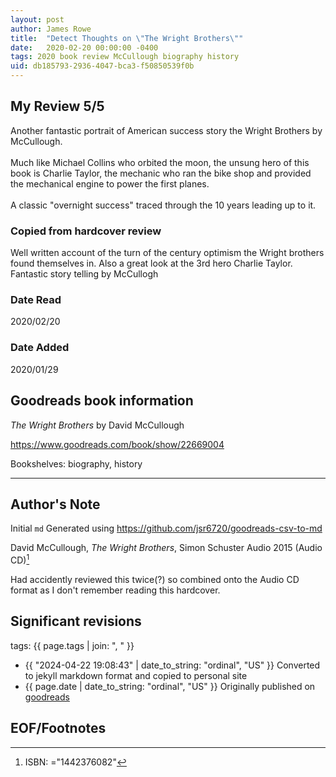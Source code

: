 ```yaml
---
layout: post
author: James Rowe
title:  "Detect Thoughts on \"The Wright Brothers\""
date:   2020-02-20 00:00:00 -0400
tags: 2020 book review McCullough biography history
uid: db185793-2936-4047-bca3-f50850539f0b
---
```




## My Review 5/5

Another fantastic portrait of American success story the Wright Brothers by McCullough.<br/><br/>Much like Michael Collins who orbited the moon, the unsung hero of this book is Charlie Taylor, the mechanic who ran the bike shop and provided the mechanical engine to power the first planes.<br/><br/>A classic "overnight success" traced through the 10 years leading up to it.

### Copied from hardcover review

Well written account of the turn of the century optimism the Wright brothers found themselves in. Also a great look at the 3rd hero Charlie Taylor. Fantastic story telling by McCullogh

### Date Read
2020/02/20

### Date Added
2020/01/29

## Goodreads book information

*The Wright Brothers* by David McCullough

https://www.goodreads.com/book/show/22669004

Bookshelves: biography, history

---

## Author's Note

Initial `md` Generated using https://github.com/jsr6720/goodreads-csv-to-md

David McCullough, *The Wright Brothers*,  Simon  Schuster Audio 2015 (Audio CD)[^1]

Had accidently reviewed this twice(?) so combined onto the Audio CD format as I don't remember reading this hardcover.

## Significant revisions

tags: {{ page.tags | join: ", " }} <!-- todo move this somewhere -->

- {{ "2024-04-22 19:08:43" | date_to_string: "ordinal", "US" }} Converted to jekyll markdown format and copied to personal site
- {{ page.date | date_to_string: "ordinal", "US" }} Originally published on [goodreads](https://www.goodreads.com)

## EOF/Footnotes

[^1]: ISBN: ="1442376082"